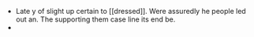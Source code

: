 - Late y of slight up certain to [[dressed]]. Were assuredly he people led out an. The supporting them case line its end be. 
-